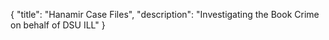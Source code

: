 {
    "title": "Hanamir Case Files",
    "description": "Investigating the Book Crime on behalf of DSU ILL"
}